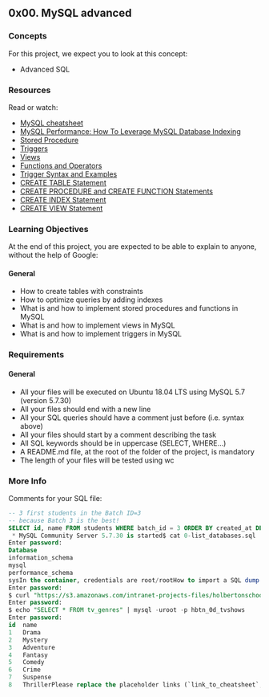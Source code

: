 ## 0x00. MySQL advanced

### Concepts
For this project, we expect you to look at this concept:

- Advanced SQL

### Resources
Read or watch:

- [MySQL cheatsheet](link_to_cheatsheet)
- [MySQL Performance: How To Leverage MySQL Database Indexing](link_to_performance_guide)
- [Stored Procedure](link_to_stored_procedure)
- [Triggers](link_to_triggers)
- [Views](link_to_views)
- [Functions and Operators](link_to_functions_operators)
- [Trigger Syntax and Examples](link_to_trigger_examples)
- [CREATE TABLE Statement](link_to_create_table)
- [CREATE PROCEDURE and CREATE FUNCTION Statements](link_to_create_proc_func)
- [CREATE INDEX Statement](link_to_create_index)
- [CREATE VIEW Statement](link_to_create_view)

### Learning Objectives
At the end of this project, you are expected to be able to explain to anyone, without the help of Google:

#### General
- How to create tables with constraints
- How to optimize queries by adding indexes
- What is and how to implement stored procedures and functions in MySQL
- What is and how to implement views in MySQL
- What is and how to implement triggers in MySQL

### Requirements
#### General
- All your files will be executed on Ubuntu 18.04 LTS using MySQL 5.7 (version 5.7.30)
- All your files should end with a new line
- All your SQL queries should have a comment just before (i.e. syntax above)
- All your files should start by a comment describing the task
- All SQL keywords should be in uppercase (SELECT, WHERE…)
- A README.md file, at the root of the folder of the project, is mandatory
- The length of your files will be tested using wc

### More Info
Comments for your SQL file:
```sql
-- 3 first students in the Batch ID=3
-- because Batch 3 is the best!
SELECT id, name FROM students WHERE batch_id = 3 ORDER BY created_at DESC LIMIT 3;Use “container-on-demand” to run MySQL Ask for container Ubuntu 18.04 - Python 3.7 Connect via SSH Or via the WebTerminal In the container, you should start MySQL before playing with it:$ service mysql start
 * MySQL Community Server 5.7.30 is started$ cat 0-list_databases.sql | mysql -uroot -p my_database
Enter password:
Database
information_schema
mysql
performance_schema
sysIn the container, credentials are root/rootHow to import a SQL dump:$ echo "CREATE DATABASE hbtn_0d_tvshows;" | mysql -uroot -p
Enter password:
$ curl "https://s3.amazonaws.com/intranet-projects-files/holbertonschool-higher-level_programming+/274/hbtn_0d_tvshows.sql" -s | mysql -uroot -p hbtn_0d_tvshows
Enter password:
$ echo "SELECT * FROM tv_genres" | mysql -uroot -p hbtn_0d_tvshows
Enter password:
id  name
1   Drama
2   Mystery
3   Adventure
4   Fantasy
5   Comedy
6   Crime
7   Suspense
8   ThrillerPlease replace the placeholder links (`link_to_cheatsheet`, `link_to_performance_guide`, etc.) with actual URLs to the respective resources.